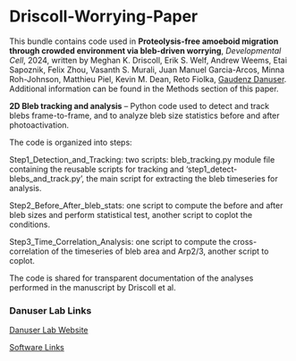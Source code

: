 # Driscoll-Worrying-Paper
This bundle contains code used in **Proteolysis-free amoeboid migration through crowded environment via bleb-driven worrying**, *Developmental Cell*, 2024, written by Meghan K. Driscoll, Erik S. Welf, Andrew Weems, Etai Sapoznik, Felix Zhou, Vasanth S. Murali, Juan Manuel Garcia-Arcos, Minna Roh-Johnson, Matthieu Piel, Kevin M. Dean, Reto Fiolka, [Gaudenz Danuser](https://www.danuserlab-utsw.org/). Additional information can be found in the Methods section of this paper.

**2D Bleb tracking and analysis** – Python code used to detect and track blebs frame-to-frame, and to analyze bleb size statistics before and after photoactivation. 

The code is organized into steps: 

Step1_Detection_and_Tracking: two scripts: bleb_tracking.py module file containing the reusable scripts for tracking and ‘step1_detect-blebs_and_track.py’, the main script for extracting the bleb timeseries for analysis.

Step2_Before_After_bleb_stats: one script to compute the before and after bleb sizes and perform statistical test, another script to coplot the conditions. 

Step3_Time_Correlation_Analysis: one script to compute the cross-correlation of the timeseries of bleb area and Arp2/3, another script to coplot.

The code is shared for transparent documentation of the analyses performed in the manuscript by Driscoll et al.

### Danuser Lab Links

[Danuser Lab Website](https://www.danuserlab-utsw.org/)

[Software Links](https://github.com/DanuserLab/)
